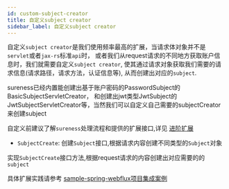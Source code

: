 ```yaml
---
id: custom-subject-creator  
title: 自定义subject creator   
sidebar_label: 自定义subject creator    
---
```


自定义`subject creator`是我们使用频率最高的扩展，当请求体对象并不是`servlet`或者`jax-rs`标准`api`时，
或者我们从request请求的不同地方获取账户信息时，我们就需要自定义`subject creator`,
使其通过请求对象获取我们需要的请求信息(请求路径，请求方法，认证信息等), 从而创建出对应的`subject`.

sureness已经内置能创建出基于账户密码的PasswordSubject的BasicSubjectServletCreator，
和创建出jwt类型JwtSubject的JwtSubjectServletCreator等，当然我们可以自定义自己需要的subjectCreator来创建subject

自定义前建议了解`sureness`处理流程和提供的扩展接口,详见 [进阶扩展](/docs/advanced/extend-point)

- `SubjectCreate`: 创建`Subject`接口,根据请求内容创建不同类型的`Subject`对象

实现`SubjectCreate`接口方法,根据request请求的内容创建出对应需要的的`subject`

具体扩展实践请参考 [sample-spring-webflux项目集成案例](/docs/help/sample-spring-webflux)      
